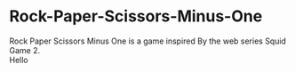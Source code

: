 # Rock-Paper-Scissors-Minus-One
Rock Paper Scissors Minus One is a game inspired By the web series Squid Game 2.
<br>
Hello
